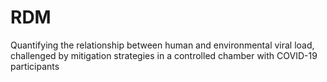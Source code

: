 # RDM
Quantifying the relationship between human and environmental viral load, challenged by mitigation strategies in a controlled chamber with COVID-19 participants

